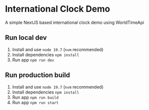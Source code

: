# International Clock Demo
A simple NextJS based international clock demo using WorldTimeApi

## Run local dev
1. Install and use `node 19.7` (`nvm` recommended)
2. Install dependencies `npm install`
3. Run app `npm run dev`

## Run production build
1. Install and use `node 19.7` (`nvm` recommended)
2. Install dependencies `npm install`
3. Run app `npm run build`
4. Run app `npm run start`
